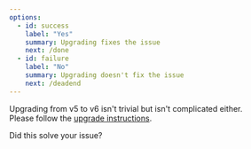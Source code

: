 ```yaml
---
options:
  - id: success
    label: "Yes"
    summary: Upgrading fixes the issue
    next: /done
  - id: failure
    label: "No"
    summary: Upgrading doesn't fix the issue
    next: /deadend
---
```


Upgrading from v5 to v6 isn't trivial but isn't complicated either.  
Please follow the [upgrade instructions](/v6/doc/upgrade/).

Did this solve your issue?